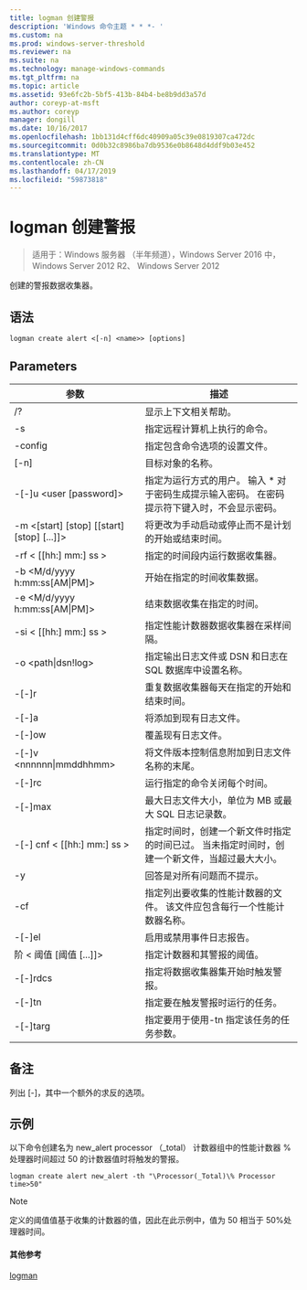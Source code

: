 ```yaml
---
title: logman 创建警报
description: 'Windows 命令主题 * * *- '
ms.custom: na
ms.prod: windows-server-threshold
ms.reviewer: na
ms.suite: na
ms.technology: manage-windows-commands
ms.tgt_pltfrm: na
ms.topic: article
ms.assetid: 93e6fc2b-5bf5-413b-84b4-be8b9dd3a57d
author: coreyp-at-msft
ms.author: coreyp
manager: dongill
ms.date: 10/16/2017
ms.openlocfilehash: 1bb131d4cff6dc40909a05c39e0819307ca472dc
ms.sourcegitcommit: 0d0b32c8986ba7db9536e0b8648d4ddf9b03e452
ms.translationtype: MT
ms.contentlocale: zh-CN
ms.lasthandoff: 04/17/2019
ms.locfileid: "59873818"
---
```

# <a name="logman-create-alert"></a>logman 创建警报

>适用于：Windows 服务器 （半年频道），Windows Server 2016 中，Windows Server 2012 R2、 Windows Server 2012

创建的警报数据收集器。  
  
## <a name="syntax"></a>语法  
```  
logman create alert <[-n] <name>> [options]  
```  
## <a name="parameters"></a>Parameters  
|参数|描述|  
|-------|--------|  
|/?|显示上下文相关帮助。|  
|-s <computer name>|指定远程计算机上执行的命令。|  
|-config <value>|指定包含命令选项的设置文件。|  
|[-n] <name>|目标对象的名称。|  
|-[-]u <user [password]>|指定为运行方式的用户。 输入 * 对于密码生成提示输入密码。 在密码提示符下键入时，不会显示密码。|  
|-m <[start] [stop] [[start] [stop] [...]]>|将更改为手动启动或停止而不是计划的开始或结束时间。|  
|-rf < [[hh:] mm:] ss >|指定的时间段内运行数据收集器。|  
|-b <M/d/yyyy h:mm:ss[AM&#124;PM]>|开始在指定的时间收集数据。|  
|-e <M/d/yyyy h:mm:ss[AM&#124;PM]>|结束数据收集在指定的时间。|  
|-si < [[hh:] mm:] ss >|指定性能计数器数据收集器在采样间隔。|  
|-o <path&#124;dsn!log>|指定输出日志文件或 DSN 和日志在 SQL 数据库中设置名称。|  
|-[-]r|重复数据收集器每天在指定的开始和结束时间。|  
|-[-]a|将添加到现有日志文件。|  
|-[-]ow|覆盖现有日志文件。|  
|-[-]v <nnnnnn&#124;mmddhhmm>|将文件版本控制信息附加到日志文件名称的末尾。|  
|-[-]rc <task>|运行指定的命令关闭每个时间。|  
|-[-]max <value>|最大日志文件大小，单位为 MB 或最大 SQL 日志记录数。|  
|-[-] cnf < [[hh:] mm:] ss >|指定时间时，创建一个新文件时指定的时间已过。 当未指定时间时，创建一个新文件，当超过最大大小。|  
|-y|回答是对所有问题而不提示。|  
|-cf <filename>|指定列出要收集的性能计数器的文件。 该文件应包含每行一个性能计数器名称。|  
|-[-]el|启用或禁用事件日志报告。|  
|阶 < 阈值 [阈值 [...]]>|指定计数器和其警报的阈值。|  
|-[-]rdcs <name>|指定将数据收集器集开始时触发警报。|  
|-[-]tn <task>|指定要在触发警报时运行的任务。|  
|-[-]targ <argument>|指定要用于使用-tn 指定该任务的任务参数。|  
## <a name="remarks"></a>备注  
列出 [-]，其中一个额外的求反的选项。  
## <a name="BKMK_examples"></a>示例  
以下命令创建名为 new_alert processor （_total） 计数器组中的性能计数器 %处理器时间超过 50 的计数器值时将触发的警报。  
```  
logman create alert new_alert -th "\Processor(_Total)\% Processor time>50"  
```  
> [!NOTE]  
> 定义的阈值值基于收集的计数器的值，因此在此示例中，值为 50 相当于 50%处理器时间。  
#### <a name="additional-references"></a>其他参考  
[logman](logman.md)  
